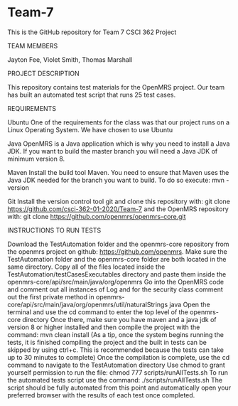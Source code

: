 # Team-7

This is the GitHub repository for Team 7 CSCI 362 Project

TEAM MEMBERS

Jayton Fee, Violet Smith, Thomas Marshall

PROJECT DESCRIPTION

This repository contains test materials for the OpenMRS project. Our team has built an automated test script that runs 25 test cases.

REQUIREMENTS

Ubuntu
One of the requirements for the class was that our project runs on a Linux Operating System. We have chosen to use Ubuntu

Java
OpenMRS is a Java application which is why you need to install a Java JDK.
If you want to build the master branch you will need a Java JDK of minimum version 8.

Maven
Install the build tool Maven.
You need to ensure that Maven uses the Java JDK needed for the branch you want to build.
To do so execute: mvn -version


Git
Install the version control tool git and clone this repository with:
git clone https://github.com/csci-362-01-2020/Team-7
and the OpenMRS repository with:
git clone https://github.com/openmrs/openmrs-core.git




INSTRUCTIONS TO RUN TESTS

Download the TestAutomation folder and the openmrs-core repository from the openmrs project on github: https://github.com/openmrs.
Make sure the TestAutomation folder and the openmrs-core folder are both located in the same directory.
Copy all of the files located inside the TestAutomation/testCasesExecutables directory and paste them inside the openmrs-core/api/src/main/java/org/openmrs
Go into the OpenMRS code and comment out all instances of Log and for the security class comment out the first private method in openmrs-core/api/src/main/java/org/openmrs/util/naturalStrings java
Open the terminal and use the cd command to enter the top level of the openmrs-core directory
Once there, make sure you have maven and a java jdk of version 8 or higher installed and then compile the project with the command: mvn clean install (As a tip, once the system begins running the tests, it is finished compiling the project and the built in tests can be skipped by using ctrl+c.  This is recommended because the tests can take up to 30 minutes to complete)
Once the compilation is complete, use the cd command to navigate to the TestAutomation directory
Use chmod to grant yourself permission to run the file: chmod 777 scripts/runAllTests.sh
To run the automated tests script use the command: ./scripts/runAllTests.sh
The script should be fully automated from this point and automatically open your preferred browser with the results of each test once completed. 

